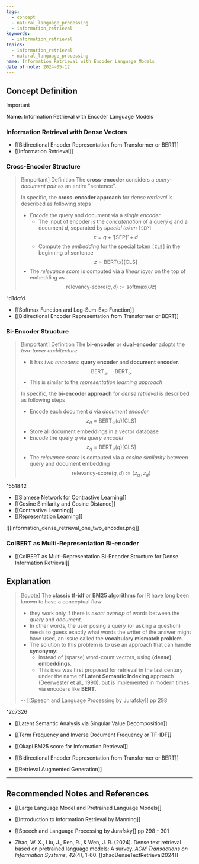 ```yaml
---
tags:
  - concept
  - natural_language_processing
  - information_retrieval
keywords:
  - information_retrieval
topics:
  - information_retrieval
  - natural_language_processing
name: Information Retrieval with Encoder Language Models
date of note: 2024-05-12
---
```


## Concept Definition

>[!important]
>**Name**: Information Retrieval with Encoder Language Models

### Information Retrieval with Dense Vectors



- [[Bidirectional Encoder Representation from Transformer or BERT]]
- [[Information Retrieval]]

### Cross-Encoder Structure

>[!important] Definition
>The **cross-encoder** considers a *query-document pair* as an entire "sentence".
>
>In specific, the **cross-encoder approach** for *dense retrieval* is described as following steps
>- *Encode* the query and document via a *single encoder*
>	- The input of encoder is the *concatenation* of a query $q$ and a document $d$, separated by *special token* `[SEP]` $$x = q + \text{`[SEP]'} + d$$
>	- Compute the *embedding* for the special token `[CLS]` in the beginning of sentence $$z = \text{BERT}(x)[\text{CLS}]$$
>- The *relevance score* is computed via a *linear layer* on the top of embedding as $$\text{relevancy-score}(q, d) := \text{softmax}(Uz)$$

^d1dcfd

- [[Softmax Function and Log-Sum-Exp Function]]
- [[Bidirectional Encoder Representation from Transformer or BERT]]

### Bi-Encoder Structure

>[!important] Definition
>The **bi-encoder** or **dual-encoder** adopts the *two-tower architecture*:
>- It has *two encoders*: **query encoder** and **document encoder**. $$\text{BERT}_{\mathcal{Q}}, \quad \text{BERT}_{\mathcal{D}}$$
>- This is similar to the *representation learning approach* 
>
>
>In specific, the **bi-encoder approach** for *dense retrieval* is described as following steps
>- Encode each document $d$ via *document encoder* $$z_{d} = \text{BERT}_{\mathcal{D}}(d)[\text{CLS}]$$
>- Store all document embeddings in a vector database
>- *Encode* the query  $q$ via *query encoder* $$z_{q} = \text{BERT}_{\mathcal{Q}}(q)[\text{CLS}]$$
>- The *relevance score* is computed via a *cosine similarity* between query and document embedding $$\text{relevancy-score}(q, d) := \left\langle  z_{q}\,,\, z_{d}   \right\rangle$$

^551842

- [[Siamese Network for Contrastive Learning]]
- [[Cosine Similarity and Cosine Distance]]
- [[Contrastive Learning]]
- [[Representation Learning]]

![[information_dense_retrieval_one_two_encoder.png]]

### ColBERT as Multi-Representation Bi-encoder

- [[ColBERT as Multi-Representation Bi-Encoder Structure for Dense Information Retrieval]]




## Explanation

>[!quote]
>The **classic tf-idf** or **BM25 algorithms** for IR have long been known to have a conceptual flaw:
> - they work only if there is *exact overlap* of words between the *query*  and *document*. 
> - In other words, the user posing a query (or asking a question) needs  to guess exactly what words the writer of the answer might have used, an issue called  the **vocabulary mismatch problem**.
>- The solution to this problem is to use an approach that can handle **synonymy**:  
>	- instead of (sparse) word-count vectors, using **(dense) embeddings**. 
>	- This idea was  first proposed for retrieval in the last century under the name of **Latent Semantic  Indexing** approach (Deerwester et al., 1990), but is implemented in modern times  via encoders like **BERT**.  
>
>-- [[Speech and Language Processing by Jurafsky]] pp 298

^2c7326

- [[Latent Semantic Analysis via Singular Value Decomposition]]
- [[Term Frequency and Inverse Document Frequency or TF-IDF]]
- [[Okapi BM25 score for Information Retrieval]]
- [[Bidirectional Encoder Representation from Transformer or BERT]]


- [[Retrieval Augmented Generation]]




-----------
##  Recommended Notes and References


- [[Large Language Model and Pretrained Language Models]]

- [[Introduction to Information Retrieval by Manning]]
- [[Speech and Language Processing by Jurafsky]] pp 298 - 301
- Zhao, W. X., Liu, J., Ren, R., & Wen, J. R. (2024). Dense text retrieval based on pretrained language models: A survey. _ACM Transactions on Information Systems_, _42_(4), 1-60. [[zhaoDenseTextRetrieval2024]]
